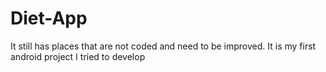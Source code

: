 # Diet-App
It still has places that are not coded and need to be improved. It is my first android project I tried to develop
